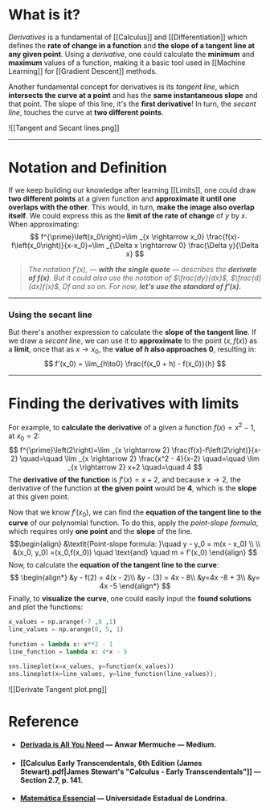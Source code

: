 # What is it?

*Derivatives* is a fundamental of [[Calculus]] and [[Differentiation]] which defines the **rate of change in a function** and **the slope of a tangent line at any given point**. Using a *derivative*, one could calculate the **minimum** and **maximum** values of a function, making it a basic tool used in [[Machine Learning]] for [[Gradient Descent]] methods.

Another fundamental concept for derivatives is its *tangent line*, which **intersects the curve at a point** and has the **same instantaneous slope** and that point. The slope of this line, it's the **first derivative**! In turn, the *secant line*, touches the curve at **two different points**.

![[Tangent and Secant lines.png]]
___
# Notation and Definition

If we keep building our knowledge after learning [[Limits]], one could draw **two different points** at a given function and **approximate it until one overlaps with the other**. This would, in turn, **make the image also overlap itself**. We could express this as the **limit of the rate of change** of $y$ by $x$. When approximating:
$$
f^{\prime}\left(x_0\right)=\lim _{x \rightarrow x_0} \frac{f(x)-f\left(x_0\right)}{x-x_0}=\lim _{\Delta x \rightarrow 0} \frac{\Delta y}{\Delta x}
$$
>*The notation $f'(x)$, — **with the single quote** — describes the **derivate of $f(x)$**. But it could also use the notation of $\frac{dy}{dx}$, $\frac{d}{dx}f(x)$, $Df$ and so on. For now, **let's use the standard of $f'(x)$.***
___
### Using the secant line
But there's another expression to calculate the **slope of the tangent line**. If we draw a *secant line*, we can use it to **approximate** to the point $(x, f(x))$ as a **limit**, once that as $x \to x_0$, the **value of $h$ also approaches $0$**, resulting in:
$$
f'(x_0) = \lim_{h\to0} \frac{f(x_0 + h) - f(x_0)}{h} 
$$
___
# Finding the derivatives with limits

For example, to **calculate the derivative** of a given a function $f(x) = x ^2 - 1$, at $x_0 =2$:
$$
f^{\prime}\left(2\right)=\lim _{x \rightarrow 2} \frac{f(x)-f\left(2\right)}{x-2} \quad=\quad \lim _{x \rightarrow 2} \frac{x^2 - 4}{x-2} \quad=\quad \lim _{x \rightarrow 2} x+2 \quad=\quad 4
$$
	The **derivative of the function** is $f'(x) = x + 2$, and because $x \to 2$, the derivative of the function at **the given point** would be **4**, which is the **slope** at this given point.

Now that we know $f'(x_0)$, we can find the **equation of the tangent line to the curve** of our polynomial function. To do this, apply the *point-slope formula*, which requires only **one point** and the **slope** of the line. 
$$\begin{align}
&\textit{Point-slope formula: }\quad y - y_0 = m(x - x_0)
\\
\\
&(x_0, y_0) =(x_0,f(x_0)) \quad \text{and} \quad m = f'(x_0) 
\end{align} 
$$
Now, to calculate the **equation of the tangent line to the curve**:
$$
\begin{align*}
&y - f(2) = 4(x - 2)\\
&y - (3) = 4x - 8\\
&y=4x -8 + 3\\
&y= 4x -5
\end{align*}
$$
Finally, to **visualize the curve**, one could easily input the **found solutions** and plot the functions:

```python
x_values = np.arange(-7 ,8 ,1)  
line_values = np.arange(0, 5, 1)  
  
function = lambda x: x**2 - 1  
line_function = lambda x: 4*x - 5  
  
sns.lineplot(x=x_values, y=function(x_values))  
sns.lineplot(x=line_values, y=line_function(line_values));
```

![[Derivate Tangent plot.png]]
# Reference

- #### [Derivada is All You Need](https://medium.com/@anwarhermuche/derivada-is-all-you-need-uma-aplicação-com-o-algoritmo-do-gradiente-descendente-a29510e63cb4) — Anwar Mermuche — Medium.

- #### [[Calculus Early Transcendentals, 6th Edition (James Stewart).pdf|James Stewart's "Calculus - Early  Transcendentals"]] — Section 2.7, p. 141.

- #### [Matemática Essencial](https://www.uel.br/projetos/matessencial/superior/calculo/derivada/derivada1.htm) — Universidade Estadual de Londrina.